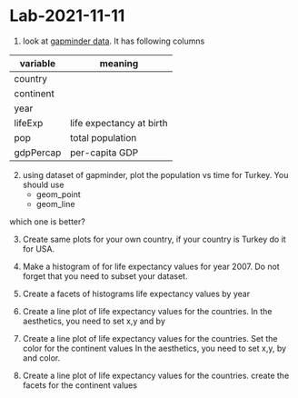 # Lab-2021-11-11


1. look at [gapminder data](gapminder.csv). It has following columns

| variable  | meaning                  |
|-----------|--------------------------|
| country   |                          |
| continent |                          |
| year      |                          |
| lifeExp   | life expectancy at birth |
| pop       | total population         |
| gdpPercap | per-capita GDP           |


2. using dataset of gapminder, plot the population vs time for Turkey.
You should use 
	- geom_point 
	- geom_line 

which one is better?

 
3. Create same plots for your own country, if your country is Turkey do it for USA.

4. Make a histogram of for life expectancy values for year 2007.
Do not forget that you need to subset your dataset.

5. Create a facets of histograms life expectancy  values by year


6. Create a line plot of life expectancy values for the countries.
In the aesthetics, you need to set x,y and by

7. Create a line plot of life expectancy values  for the countries.
Set the color for the continent values
In the aesthetics, you need to set x,y, by and color.

8. Create a line plot of life expectancy values  for the countries.
create the facets for the continent values


